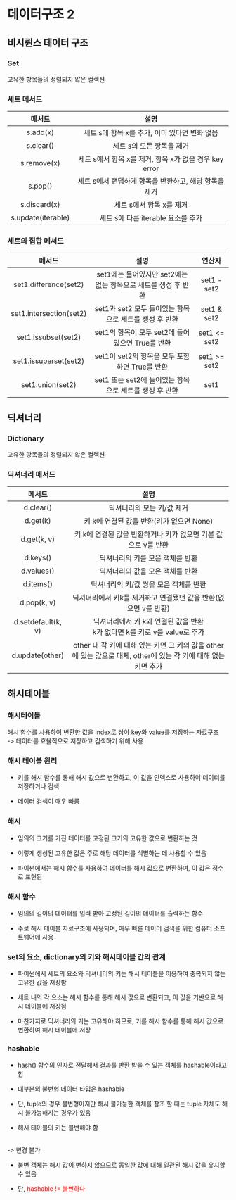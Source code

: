 # 데이터구조 2

## 비시퀀스 데이터 구조

### Set
고유한 항목들의 정렬되지 않은 컬렉션

### 세트 메서드

|메서드|설명|
|:--:|:--:|
|s.add(x)|세트 s에 항목 x를 추가, 이미 있다면 변화 없음|
|s.clear()|세트 s의 모든 항목을 제거|
|s.remove(x)|세트 s에서 항목 x를 제거, 항목 x가 없을 경우 key error|
|s.pop()|세트 s에서 랜덤하게 항목을 반환하고, 해당 항목을 제거|
|s.discard(x)|세트 s에서 항목 x를 제거|
|s.update(iterable)|세트 s에 다른 iterable 요소를 추가|

### 세트의 집합 메서드
|메서드|설명|연산자|
|:--:|:--:|:--:|
|set1.difference(set2)|set1에는 들어있지만 set2에는 없는 항목으로 세트를 생성 후 반환|set1 - set2|
|set1.intersection(set2)|set1과 set2 모두 들어있는 항목으로 세트를 생성 후 반환|set1 & set2|
|set1.issubset(set2)|set1의 항목이 모두 set2에 들어있으면 True를 반환|set1 <= set2|
|set1.issuperset(set2)|set1이 set2의 항목을 모두 포함하면 True를 반환|set1 >= set2|
|set1.union(set2)|set1 또는 set2에 들어있는 항목으로 세트를 생성 후 반환|set1 | set2|

## 딕셔너리

### Dictionary

고유한 항목들의 정렬되지 않은 컬렉션

### 딕셔너리 메서드
|메서드|설명|
|:--:|:--:|
|d.clear()|딕셔너리의 모든 키/값 제거|
|d.get(k)|키 k에 연결된 값을 반환(키가 없으면 None)|
|d.get(k, v)|키 k에 연결된 값을 반환하거나 키가 없으면 기본 값으로 v를 반환|
|d.keys()|딕셔너리의 키를 모은 객체를 반환|
|d.values()|딕셔너리의 값을 모은 객체를 반환
|d.items()|딕셔너리의 키/값 쌍을 모은 객체를 반환|
|d.pop(k, v)|딕셔너리에서 키k를 제거하고 연결됐던 값을 반환(없으면 v를 반환)|
|d.setdefault(k, v)|딕셔너리에서 키 k와 연결된 값을 반환<br> k가 없다면 k를 키로 v를 value로 추가|
|d.update(other)|other 내 각 키에 대해 있는 키면 그 키의 값을 other에 있는 값으로 대체, other에 있는 각 키에 대해 없는 키면 추가|

## 해시테이블

### 해시테이블

해시 함수를 사용하여 변환한 값을 index로 삼아 key와 value를 저장하는 자료구조
<br>
-> 데이터를 효율적으로 저장하고 검색하기 위해 사용

### 해시 테이블 원리

- 키를 해시 함수를 통해 해시 값으로 변환하고, 이 값을 인덱스로 사용하여 데이터를 저장하거나 검색

- 데이터 검색이 매우 빠름

### 해시

- 임의의 크기를 가진 데이터를 고정된 크기의 고유한 값으로 변환하는 것

- 이렇게 생성된 고유한 값은 주로 해당 데이터를 식별하는 데 사용할 수 있음

- 파이썬에서는 해시 함수를 사용하여 데이터를 해시 값으로 변환하며, 이 값은 정수로 표현됨

### 해시 함수

- 임의의 길이의 데이터를 입력 받아 고정된 길이의 데이터를 출력하는 함수

- 주로 해시 테이블 자료구조에 사용되며, 매우 빠른 데이터 검색을 위한 컴퓨터 소프트웨어에 사용

### set의 요소, dictionary의 키와 해시테이블 간의 관계

- 파이썬에서 세트의 요소와 딕셔너리의 키는 해시 테이블을 이용하여 중복되지 않는 고유한 값을 저장함

- 세트 내의 각 요소는 해시 함수를 통해 해시 값으로 변환되고, 이 값을 기반으로 해시 테이블에 저장됨

- 마찬가지로 딕셔너리의 키는 고유해야 하므로, 키를 해시 함수를 통해 해시 값으로 변환하여 해시 테이블에 저장

### hashable
- hash() 함수의 인자로 전달해서 결과를 반환 받을 수 있는 객체를 hashable이라고 함

- 대부분의 불변형 데이터 타입은 hashable

- 단, tuple의 경우 불변형이지만 해시 불가능한 객체를 참조 할 때는 tuple 자체도 해시 불가능해지는 경우가 있음

- 해시 테이블의 키는 불변해야 함
<br>
-> 변경 불가

- 불변 객체는 해시 값이 변하지 않으므로 동일한 값에 대해 일관된 해시 값을 유지할 수 있음

- 단, <span style='color:red'> hashable != 불변하다 </span>